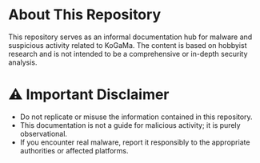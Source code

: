 # About This Repository

This repository serves as an informal documentation hub for malware and suspicious activity related to KoGaMa. The content is based on hobbyist research and is not intended to be a comprehensive or in-depth security analysis.

# ⚠️ Important Disclaimer

 -   Do not replicate or misuse the information contained in this repository.
 -   This documentation is not a guide for malicious activity; it is purely observational.
 -   If you encounter real malware, report it responsibly to the appropriate authorities or affected platforms.
